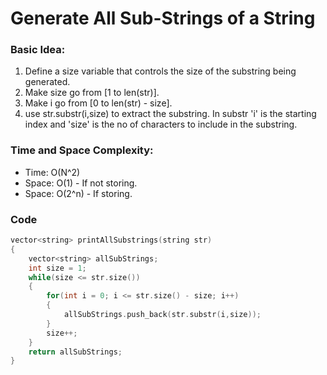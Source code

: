 # Generate All Sub-Strings of a String

### Basic Idea:
1. Define a size variable that controls the size of the substring being generated.
2. Make size go from [1 to len(str)].
3. Make i go from [0 to len(str) - size].
4. use str.substr(i,size) to extract the substring. In substr 'i' is the starting index and 'size' is the no of characters to include in the substring.

### Time and Space Complexity:
* Time: O(N^2)
* Space: O(1) - If not storing.
* Space: O(2^n) - If storing.

### Code
```C++
vector<string> printAllSubstrings(string str)
{
	vector<string> allSubStrings;
	int size = 1;
	while(size <= str.size())
	{
		for(int i = 0; i <= str.size() - size; i++)
		{
			allSubStrings.push_back(str.substr(i,size));
		}
		size++;
	}
	return allSubStrings;
}
```